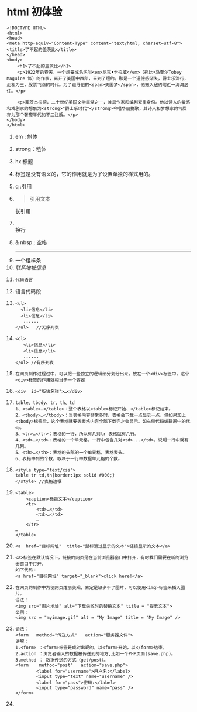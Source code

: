 # html 初体验



```
<!DOCTYPE HTML>
<html>
<head>
<meta http-equiv="Content-Type" content="text/html; charset=utf-8">
<title>了不起的盖茨比</title>
</head>
<body>
    <h1>了不起的盖茨比</h1>
    <p>1922年的春天，一个想要成名名叫<em>尼克•卡拉威</em>（托比•马奎尔Tobey Maguire 饰）的作家，离开了美国中西部，来到了纽约。那是一个道德感渐失，爵士乐流行，走私为王，股票飞涨的时代。为了追寻他的<span>美国梦</span>，他搬入纽约附近一海湾居住。</p>
    
    <p>菲茨杰拉德，二十世纪美国文学巨擘之一，兼具作家和编剧双重身份。他以诗人的敏感和戏剧家的想象为<strong>"爵士乐时代"</strong>吟唱华丽挽歌，其诗人和梦想家的气质亦为那个奢靡年代的不二注解。</p>
</body>
</html>
```

1. em : 斜体

2. strong：粗体

3. hx:标题

4. <span>标签是没有语义的，它的作用就是为了设置单独的样式用的。

5. q :引用

6. <blockquote>引用文本</blockquote> 长引用

7. <br /> 换行

8. & nbsp ;   空格

9. <hr /> 一个粗样条

10. <address>联系地址信息</address>

11. <code>代码语言</code>

12. <pre>语言代码段</pre>

13. ``` &lt;ul&gt;
    <ul>
      <li>信息</li>
      <li>信息</li>
       ......
    </ul>   //无序列表
    ```

14. ```
    <ol>
       <li>信息</li>
       <li>信息</li>
       ......
    </ol> //有序列表
    ```

15. ```
    在网页制作过程过中，可以把一些独立的逻辑部分划分出来，放在一个<div>标签中，这个<div>标签的作用就相当于一个容器
    ```

16. ```
    <div  id="版块名称">…</div>
    ```

17. ```
    table、tbody、tr、th、td
    1、<table>…</table>：整个表格以<table>标记开始、</table>标记结束。
    2、<tbody>…</tbody>：当表格内容非常多时，表格会下载一点显示一点，但如果加上<tbody>标签后，这个表格就要等表格内容全部下载完才会显示。如右侧代码编辑器中的代码。
    3、<tr>…</tr>：表格的一行，所以有几对tr 表格就有几行。
    4、<td>…</td>：表格的一个单元格，一行中包含几对<td>...</td>，说明一行中就有几列。
    5、<th>…</th>：表格的头部的一个单元格，表格表头。
    6、表格中列的个数，取决于一行中数据单元格的个数。
    ```

18. ```
    <style type="text/css">
    table tr td,th{border:1px solid #000;}
    </style> //表格边框
    ```

19. ```
    <table>
        <caption>标题文本</caption>
        <tr>
            <td>…</td>
            <td>…</td>
            …
        </tr>
    …
    </table>
    ```

20. ```
    <a  href="目标网址"  title="鼠标滑过显示的文本">链接显示的文本</a>
    ```

21. ```
    <a>标签在默认情况下，链接的网页是在当前浏览器窗口中打开，有时我们需要在新的浏览器窗口中打开。
    如下代码：
    <a href="目标网址" target="_blank">click here!</a>
    ```

22. ```
    在网页的制作中为使网页炫丽美观，肯定是缺少不了图片，可以使用<img>标签来插入图片。
    语法：
    <img src="图片地址" alt="下载失败时的替换文本" title = "提示文本">
    举例：
    <img src = "myimage.gif" alt = "My Image" title = "My Image" />
    ```

23. ```
    语法：
    <form   method="传送方式"   action="服务器文件">
    讲解：
    1.<form> ：<form>标签是成对出现的，以<form>开始，以</form>结束。
    2.action ：浏览者输入的数据被传送到的地方,比如一个PHP页面(save.php)。
    3.method ： 数据传送的方式（get/post）。
    <form    method="post"   action="save.php">
            <label for="username">用户名:</label>
            <input type="text" name="username" />
            <label for="pass">密码:</label>
            <input type="password" name="pass" />
    </form>
    ```

24. ​

    ​

    ​







